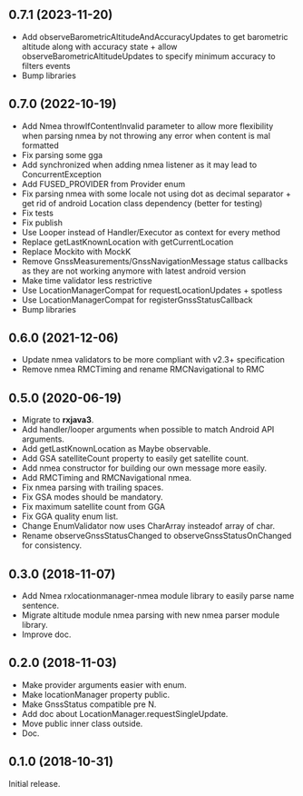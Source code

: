 0.7.1 (2023-11-20)
--------------
- Add observeBarometricAltitudeAndAccuracyUpdates to get barometric altitude along with accuracy state + allow observeBarometricAltitudeUpdates to specify minimum accuracy to filters events
- Bump libraries


0.7.0 (2022-10-19)
--------------
- Add Nmea throwIfContentInvalid parameter to allow more flexibility when parsing nmea by not throwing any error when content is mal formatted
- Fix parsing some gga
- Add synchronized when adding nmea listener as it may lead to ConcurrentException
- Add FUSED_PROVIDER from Provider enum
- Fix parsing nmea with some locale not using dot as decimal separator + get rid of android Location class dependency (better for testing)
- Fix tests
- Fix publish
- Use Looper instead of Handler/Executor as context for every method
- Replace getLastKnownLocation with getCurrentLocation
- Replace Mockito with MockK
- Remove GnssMeasurements/GnssNavigationMessage status callbacks as they are not working anymore with latest android version
- Make time validator less restrictive
- Use LocationManagerCompat for requestLocationUpdates + spotless
- Use LocationManagerCompat for registerGnssStatusCallback
- Bump libraries


0.6.0 (2021-12-06)
------------------
- Update nmea validators to be more compliant with v2.3+ specification
- Remove nmea RMCTiming and rename RMCNavigational to RMC

0.5.0 (2020-06-19)
------------------
- Migrate to **rxjava3**.
- Add handler/looper arguments when possible to match Android API arguments.
- Add getLastKnownLocation as Maybe observable.
- Add GSA satelliteCount property to easily get satellite count.
- Add nmea constructor for building our own message more easily.
- Add RMCTiming and RMCNavigational nmea.
- Fix nmea parsing with trailing spaces.
- Fix GSA modes should be mandatory.
- Fix maximum satellite count from GGA
- Fix GGA quality enum list.
- Change EnumValidator now uses CharArray insteadof array of char.
- Rename observeGnssStatusChanged to observeGnssStatusOnChanged for consistency.

0.3.0 (2018-11-07)
------------------
- Add Nmea rxlocationmanager-nmea module library to easily parse name sentence.
- Migrate altitude module nmea parsing with new nmea parser module library.
- Improve doc.

0.2.0 (2018-11-03)
------------------
- Make provider arguments easier with enum.
- Make locationManager property public.
- Make GnssStatus compatible pre N.
- Add doc about LocationManager.requestSingleUpdate.
- Move public inner class outside.
- Doc.

0.1.0 (2018-10-31)
------------------
Initial release.

